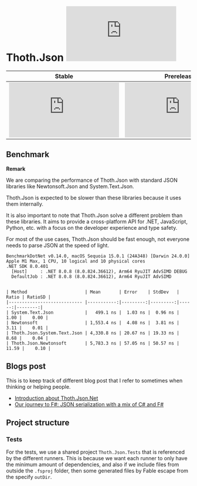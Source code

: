 # Thoth.Json [![Build Status](https://dev.azure.com/thoth-org/Thoth.Json/_apis/build/status/thoth-org.Thoth.Json?branchName=master)](https://dev.azure.com/thoth-org/Thoth.Json/_build/latest?definitionId=1&branchName=master)

| Stable | Prerelease
--- | ---
[![NuGet Badge](https://buildstats.info/nuget/Thoth.Json)](https://www.nuget.org/packages/Thoth.Json/) | [![NuGet Badge](https://buildstats.info/nuget/Thoth.Json?includePreReleases=true)](https://www.nuget.org/packages/Thoth.Json/)

## Benchmark

**Remark**

We are comparing the performance of Thoth.Json with standard JSON libraries like Newtonsoft.Json and System.Text.Json.

Thoth.Json is expected to be slower than these libraries because it uses them internally.

It is also important to note that Thoth.Json solve a different problem than these libraries. It aims to provide a cross-platform API for .NET, JavaScript, Python, etc. with a focus on the developer experience and type safety.

For most of the use cases, Thoth.Json should be fast enough, not everyone needs to parse JSON at the speed of light.

```text
BenchmarkDotNet v0.14.0, macOS Sequoia 15.0.1 (24A348) [Darwin 24.0.0]
Apple M1 Max, 1 CPU, 10 logical and 10 physical cores
.NET SDK 8.0.401
  [Host]     : .NET 8.0.8 (8.0.824.36612), Arm64 RyuJIT AdvSIMD DEBUG
  DefaultJob : .NET 8.0.8 (8.0.824.36612), Arm64 RyuJIT AdvSIMD


| Method                      | Mean       | Error    | StdDev   | Ratio | RatioSD |
|---------------------------- |-----------:|---------:|---------:|------:|--------:|
| System.Text.Json            |   499.1 ns |  1.03 ns |  0.96 ns |  1.00 |    0.00 |
| Newtonsoft                  | 1,553.4 ns |  4.08 ns |  3.81 ns |  3.11 |    0.01 |
| Thoth.Json.System.Text.Json | 4,330.8 ns | 20.67 ns | 19.33 ns |  8.68 |    0.04 |
| Thoth.Json.Newtonsoft       | 5,783.3 ns | 57.05 ns | 50.57 ns | 11.59 |    0.10 |
```

## Blogs post

This is to keep track of different blog post that I refer to sometimes when thinking or helping people.

- [Introduction about Thoth.Json.Net](https://jordanmarr.github.io/fsharp/thoth-json-net-intro/)
- [Our journey to F#: JSON serialization with a mix of C# and F#](https://www.planetgeek.ch/2021/04/19/our-journey-to-f-json-serialization-with-a-mix-of-c-and-f/)

## Project structure

### Tests

For the tests, we use a shared project `Thoth.Json.Tests` that is referenced by the different runners. This is because we want each runner to only have the minimum amount of dependencies, and also if we include files from outside the `.fsproj` folder, then some generated files by Fable escape from the specify `outDir`.
